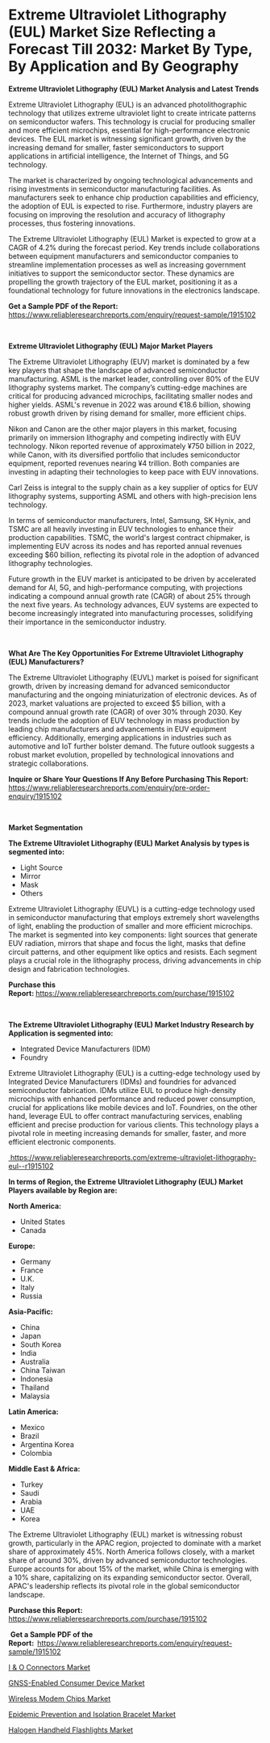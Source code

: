 <p><h1>Extreme Ultraviolet Lithography (EUL) Market Size Reflecting a Forecast Till 2032: Market By Type, By Application and By Geography</h1></p><p><strong>Extreme Ultraviolet Lithography (EUL) Market Analysis and Latest Trends</strong></p>
<p><p>Extreme Ultraviolet Lithography (EUL) is an advanced photolithographic technology that utilizes extreme ultraviolet light to create intricate patterns on semiconductor wafers. This technology is crucial for producing smaller and more efficient microchips, essential for high-performance electronic devices. The EUL market is witnessing significant growth, driven by the increasing demand for smaller, faster semiconductors to support applications in artificial intelligence, the Internet of Things, and 5G technology.</p><p>The market is characterized by ongoing technological advancements and rising investments in semiconductor manufacturing facilities. As manufacturers seek to enhance chip production capabilities and efficiency, the adoption of EUL is expected to rise. Furthermore, industry players are focusing on improving the resolution and accuracy of lithography processes, thus fostering innovations.</p><p>The Extreme Ultraviolet Lithography (EUL) Market is expected to grow at a CAGR of 4.2% during the forecast period. Key trends include collaborations between equipment manufacturers and semiconductor companies to streamline implementation processes as well as increasing government initiatives to support the semiconductor sector. These dynamics are propelling the growth trajectory of the EUL market, positioning it as a foundational technology for future innovations in the electronics landscape.</p></p>
<p><strong>Get a Sample PDF of the Report:&nbsp;</strong> <a href="https://www.reliableresearchreports.com/enquiry/request-sample/1915102?utm_campaign=41&utm_medium=2&utm_source=Github&utm_content=ia&utm_term=07042025&utm_id=extreme-ultraviolet-lithography-eul">https://www.reliableresearchreports.com/enquiry/request-sample/1915102</a></p>
<p>&nbsp;</p>
<p><strong>Extreme Ultraviolet Lithography (EUL) Major Market Players</strong></p>
<p><p>The Extreme Ultraviolet Lithography (EUV) market is dominated by a few key players that shape the landscape of advanced semiconductor manufacturing. ASML is the market leader, controlling over 80% of the EUV lithography systems market. The company’s cutting-edge machines are critical for producing advanced microchips, facilitating smaller nodes and higher yields. ASML's revenue in 2022 was around €18.6 billion, showing robust growth driven by rising demand for smaller, more efficient chips.</p><p>Nikon and Canon are the other major players in this market, focusing primarily on immersion lithography and competing indirectly with EUV technology. Nikon reported revenue of approximately ¥750 billion in 2022, while Canon, with its diversified portfolio that includes semiconductor equipment, reported revenues nearing ¥4 trillion. Both companies are investing in adapting their technologies to keep pace with EUV innovations.</p><p>Carl Zeiss is integral to the supply chain as a key supplier of optics for EUV lithography systems, supporting ASML and others with high-precision lens technology. </p><p>In terms of semiconductor manufacturers, Intel, Samsung, SK Hynix, and TSMC are all heavily investing in EUV technologies to enhance their production capabilities. TSMC, the world's largest contract chipmaker, is implementing EUV across its nodes and has reported annual revenues exceeding $60 billion, reflecting its pivotal role in the adoption of advanced lithography technologies.</p><p>Future growth in the EUV market is anticipated to be driven by accelerated demand for AI, 5G, and high-performance computing, with projections indicating a compound annual growth rate (CAGR) of about 25% through the next five years. As technology advances, EUV systems are expected to become increasingly integrated into manufacturing processes, solidifying their importance in the semiconductor industry.</p></p>
<p>&nbsp;</p>
<p><strong>What Are The Key Opportunities For Extreme Ultraviolet Lithography (EUL) Manufacturers?</strong></p>
<p><p>The Extreme Ultraviolet Lithography (EUVL) market is poised for significant growth, driven by increasing demand for advanced semiconductor manufacturing and the ongoing miniaturization of electronic devices. As of 2023, market valuations are projected to exceed $5 billion, with a compound annual growth rate (CAGR) of over 30% through 2030. Key trends include the adoption of EUV technology in mass production by leading chip manufacturers and advancements in EUV equipment efficiency. Additionally, emerging applications in industries such as automotive and IoT further bolster demand. The future outlook suggests a robust market evolution, propelled by technological innovations and strategic collaborations.</p></p>
<p><strong>Inquire or Share Your Questions If Any Before Purchasing This Report:</strong> <a href="https://www.reliableresearchreports.com/enquiry/pre-order-enquiry/1915102?utm_campaign=41&utm_medium=2&utm_source=Github&utm_content=ia&utm_term=07042025&utm_id=extreme-ultraviolet-lithography-eul">https://www.reliableresearchreports.com/enquiry/pre-order-enquiry/1915102</a></p>
<p>&nbsp;</p>
<p><strong>Market Segmentation</strong></p>
<p><strong>The Extreme Ultraviolet Lithography (EUL) Market Analysis by types is segmented into:</strong></p>
<p><ul><li>Light Source</li><li>Mirror</li><li>Mask</li><li>Others</li></ul></p>
<p><p>Extreme Ultraviolet Lithography (EUVL) is a cutting-edge technology used in semiconductor manufacturing that employs extremely short wavelengths of light, enabling the production of smaller and more efficient microchips. The market is segmented into key components: light sources that generate EUV radiation, mirrors that shape and focus the light, masks that define circuit patterns, and other equipment like optics and resists. Each segment plays a crucial role in the lithography process, driving advancements in chip design and fabrication technologies.</p></p>
<p><strong>Purchase this Report:&nbsp;</strong><a href="https://www.reliableresearchreports.com/purchase/1915102?utm_campaign=41&utm_medium=2&utm_source=Github&utm_content=ia&utm_term=07042025&utm_id=extreme-ultraviolet-lithography-eul">https://www.reliableresearchreports.com/purchase/1915102</a></p>
<p>&nbsp;</p>
<p><strong>The Extreme Ultraviolet Lithography (EUL) Market Industry Research by Application is segmented into:</strong></p>
<p><ul><li>Integrated Device Manufacturers (IDM)</li><li>Foundry</li></ul></p>
<p><p>Extreme Ultraviolet Lithography (EUL) is a cutting-edge technology used by Integrated Device Manufacturers (IDMs) and foundries for advanced semiconductor fabrication. IDMs utilize EUL to produce high-density microchips with enhanced performance and reduced power consumption, crucial for applications like mobile devices and IoT. Foundries, on the other hand, leverage EUL to offer contract manufacturing services, enabling efficient and precise production for various clients. This technology plays a pivotal role in meeting increasing demands for smaller, faster, and more efficient electronic components.</p></p>
<p><a href="https://www.reliableresearchreports.com/extreme-ultraviolet-lithography-eul--r1915102?utm_campaign=41&utm_medium=2&utm_source=Github&utm_content=ia&utm_term=07042025&utm_id=extreme-ultraviolet-lithography-eul">&nbsp;https://www.reliableresearchreports.com/extreme-ultraviolet-lithography-eul--r1915102</a></p>
<p><strong>In terms of Region, the Extreme Ultraviolet Lithography (EUL) Market Players available by Region are:</strong></p>
<p>
    <p> <strong> North America: </strong>
        <ul>
            <li>United States</li>
            <li>Canada</li>
        </ul>
        </p> 
    <p> <strong> Europe: </strong>
        <ul>
            <li>Germany</li>
            <li>France</li>
            <li>U.K.</li>
            <li>Italy</li>
            <li>Russia</li>
        </ul>
        </p> 
    <p> <strong> Asia-Pacific: </strong>
        <ul>
            <li>China</li>
            <li>Japan</li>
            <li>South Korea</li>
            <li>India</li>
            <li>Australia</li>
            <li>China Taiwan</li>
            <li>Indonesia</li>
            <li>Thailand</li>
            <li>Malaysia</li>
        </ul>
        </p> 
    <p> <strong> Latin America: </strong>
        <ul>
            <li>Mexico</li>
            <li>Brazil</li>
            <li>Argentina Korea</li>
            <li>Colombia</li>
        </ul>
        </p> 
    <p> <strong> Middle East & Africa: </strong>
        <ul>
            <li>Turkey</li>
            <li>Saudi</li>
            <li>Arabia</li>
            <li>UAE</li>
            <li>Korea</li>
        </ul>
    </p>
    </p>
<p><p>The Extreme Ultraviolet Lithography (EUL) market is witnessing robust growth, particularly in the APAC region, projected to dominate with a market share of approximately 45%. North America follows closely, with a market share of around 30%, driven by advanced semiconductor technologies. Europe accounts for about 15% of the market, while China is emerging with a 10% share, capitalizing on its expanding semiconductor sector. Overall, APAC's leadership reflects its pivotal role in the global semiconductor landscape.</p></p>
<p><strong>Purchase this Report: </strong><a href="https://www.reliableresearchreports.com/purchase/1915102?utm_campaign=41&utm_medium=2&utm_source=Github&utm_content=ia&utm_term=07042025&utm_id=extreme-ultraviolet-lithography-eul">https://www.reliableresearchreports.com/purchase/1915102</a></p>
<p>&nbsp;<strong>Get a Sample PDF of the Report:&nbsp;&nbsp;</strong><a href="https://www.reliableresearchreports.com/enquiry/request-sample/1915102?utm_campaign=41&utm_medium=2&utm_source=Github&utm_content=ia&utm_term=07042025&utm_id=extreme-ultraviolet-lithography-eul">https://www.reliableresearchreports.com/enquiry/request-sample/1915102</a></p>
<p><strong></strong></p>
<p><p><a href="https://github.com/naingbiner7i/Market-Research-Report-List-1/blob/main/i-o-connectors-market.md?utm_campaign=41&utm_medium=2&utm_source=Github&utm_content=ia&utm_term=07042025&utm_id=extreme-ultraviolet-lithography-eul">I & O Connectors Market</a></p><p><a href="https://github.com/baatetoshda/Market-Research-Report-List-1/blob/main/gnss-enabled-consumer-device-market.md?utm_campaign=41&utm_medium=2&utm_source=Github&utm_content=ia&utm_term=07042025&utm_id=extreme-ultraviolet-lithography-eul">GNSS-Enabled Consumer Device Market</a></p><p><a href="https://github.com/tabormahay2f/Market-Research-Report-List-1/blob/main/wireless-modem-chips-market.md?utm_campaign=41&utm_medium=2&utm_source=Github&utm_content=ia&utm_term=07042025&utm_id=extreme-ultraviolet-lithography-eul">Wireless Modem Chips Market</a></p><p><a href="https://github.com/siwerhommer97/Market-Research-Report-List-1/blob/main/epidemic-prevention-and-isolation-bracelet-market.md?utm_campaign=41&utm_medium=2&utm_source=Github&utm_content=ia&utm_term=07042025&utm_id=extreme-ultraviolet-lithography-eul">Epidemic Prevention and Isolation Bracelet Market</a></p><p><a href="https://github.com/zdybelzinn/Market-Research-Report-List-1/blob/main/halogen-handheld-flashlights-market.md?utm_campaign=41&utm_medium=2&utm_source=Github&utm_content=ia&utm_term=07042025&utm_id=extreme-ultraviolet-lithography-eul">Halogen Handheld Flashlights Market</a></p></p>